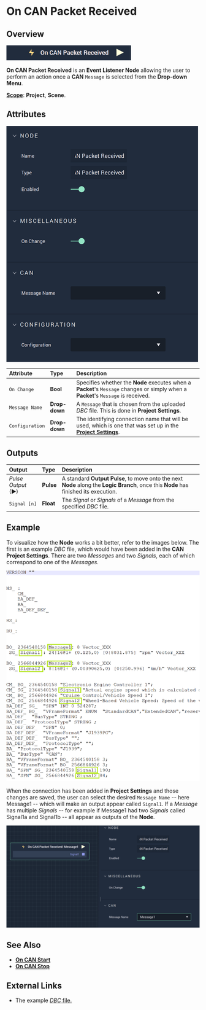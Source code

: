# On CAN Packet Received

## Overview

![The On CAN Packet Received Node.](../../../../.gitbook/assets/oncanpacketreceivedupdatedimage.png)

**On CAN Packet Received** is an **Event Listener Node** allowing the user to perform an action once a **CAN** `Message` is selected from the **Drop-down Menu**.

[**Scope**](../../overview.md#scopes): **Project**, **Scene**.

## Attributes

![The On CAN Packet Received Node Attributes.](../../../../.gitbook/assets/canpacketreceivedatts20231.png)

| Attribute | Type | Description |
| :--- | :--- | :--- |
| `On Change` | **Bool** | Specifies whether the **Node** executes when a **Packet**'s `Message` changes or simply when a **Packet**'s `Message` is received. |
| `Message Name` | **Drop-down** | A `Message` that is chosen from the uploaded _DBC_ file. This is done in **Project Settings**. |
| `Configuration` | **Drop-down** | The identifying connection name that will be used, which is one that was set up in the [**Project Settings**](../../../../modules/project-settings/CAN.md). |

## Outputs

| Output | Type | Description |
| :--- | :--- | :--- |
| _Pulse Output_ \(►\) | **Pulse** | A standard **Output Pulse**, to move onto the next **Node** along the **Logic Branch**, once this **Node** has finished its execution. |
|`Signal [n]`|**Float**|The *Signal* or *Signals* of a *Message* from the specified *DBC* file.|


## Example

To visualize how the **Node** works a bit better, refer to the images below. The first is an example *DBC* file, which would have been added in the **CAN Project Settings**. There are two *Messages* and two *Signals*, each of which correspond to one of the *Messages*. 

![DBC File Example.](../../../../.gitbook/assets/dbcfilereal.png)

When the connection has been added in **Project Settings** and those changes are saved, the user can select the desired `Message Name` -- here Message1 -- which will make an output appear called `Signal1`. If a *Message* has multiple *Signals* -- for example if Message1 had two *Signals* called Signal1a and Signal1b -- all appear as outputs of the **Node**. 

![On CAN Packet Received Node with Connection.](../../../../.gitbook/assets/canpacketreceivedmessagesignal.png)

## See Also

* [**On CAN Start**](oncanstart.md)
* [**On CAN Stop**](oncanstop.md)

## External Links

* The example [*DBC* file.](https://www.csselectronics.com/pages/can-dbc-file-database-intro)

